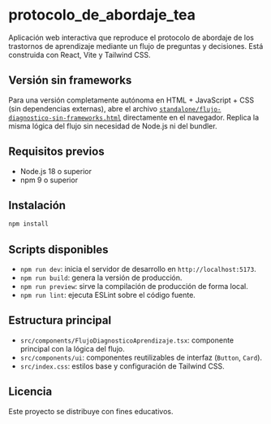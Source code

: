 # protocolo_de_abordaje_tea

Aplicación web interactiva que reproduce el protocolo de abordaje de los trastornos de aprendizaje mediante un flujo de preguntas y decisiones. Está construida con React, Vite y Tailwind CSS.

## Versión sin frameworks

Para una versión completamente autónoma en HTML + JavaScript + CSS (sin dependencias externas), abre el archivo [`standalone/flujo-diagnostico-sin-frameworks.html`](standalone/flujo-diagnostico-sin-frameworks.html) directamente en el navegador. Replica la misma lógica del flujo sin necesidad de Node.js ni del bundler.

## Requisitos previos

- Node.js 18 o superior
- npm 9 o superior

## Instalación

```bash
npm install
```

## Scripts disponibles

- `npm run dev`: inicia el servidor de desarrollo en `http://localhost:5173`.
- `npm run build`: genera la versión de producción.
- `npm run preview`: sirve la compilación de producción de forma local.
- `npm run lint`: ejecuta ESLint sobre el código fuente.

## Estructura principal

- `src/components/FlujoDiagnosticoAprendizaje.tsx`: componente principal con la lógica del flujo.
- `src/components/ui`: componentes reutilizables de interfaz (`Button`, `Card`).
- `src/index.css`: estilos base y configuración de Tailwind CSS.

## Licencia

Este proyecto se distribuye con fines educativos.
